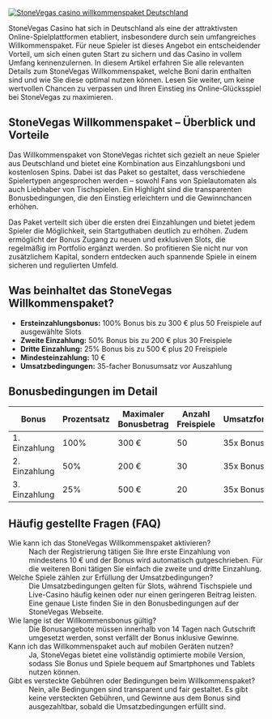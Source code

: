[![StoneVegas casino willkommenspaket Deutschland](https://123-caf.pages.dev/gitsignup.png)](https://vrmoo.ru/Bt82HjjY)

<p>StoneVegas Casino hat sich in Deutschland als eine der attraktivsten Online-Spielplattformen etabliert, insbesondere durch sein umfangreiches Willkommenspaket. Für neue Spieler ist dieses Angebot ein entscheidender Vorteil, um sich einen guten Start zu sichern und das Casino in vollem Umfang kennenzulernen. In diesem Artikel erfahren Sie alle relevanten Details zum StoneVegas Willkommenspaket, welche Boni darin enthalten sind und wie Sie diese optimal nutzen können. Lesen Sie weiter, um keine wertvollen Chancen zu verpassen und Ihren Einstieg ins Online-Glücksspiel bei StoneVegas zu maximieren.</p>  <h2>StoneVegas Willkommenspaket – Überblick und Vorteile</h2> <p>Das Willkommenspaket von StoneVegas richtet sich gezielt an neue Spieler aus Deutschland und bietet eine Kombination aus Einzahlungsboni und kostenlosen Spins. Dabei ist das Paket so gestaltet, dass verschiedene Spielertypen angesprochen werden – sowohl Fans von Spielautomaten als auch Liebhaber von Tischspielen. Ein Highlight sind die transparenten Bonusbedingungen, die den Einstieg erleichtern und die Gewinnchancen erhöhen.</p> <p>Das Paket verteilt sich über die ersten drei Einzahlungen und bietet jedem Spieler die Möglichkeit, sein Startguthaben deutlich zu erhöhen. Zudem ermöglicht der Bonus Zugang zu neuen und exklusiven Slots, die regelmäßig im Portfolio ergänzt werden. So profitieren Sie nicht nur von zusätzlichem Kapital, sondern entdecken auch spannende Spiele in einem sicheren und regulierten Umfeld.</p>  <h2>Was beinhaltet das StoneVegas Willkommenspaket?</h2> <ul>   <li><strong>Ersteinzahlungsbonus:</strong> 100% Bonus bis zu 300 € plus 50 Freispiele auf ausgewählte Slots</li>   <li><strong>Zweite Einzahlung:</strong> 50% Bonus bis zu 200 € plus 30 Freispiele</li>   <li><strong>Dritte Einzahlung:</strong> 25% Bonus bis zu 500 € plus 20 Freispiele</li>   <li><strong>Mindesteinzahlung:</strong> 10 €</li>   <li><strong>Umsatzbedingungen:</strong> 35-facher Bonusumsatz vor Auszahlung</li> </ul>  <h2>Bonusbedingungen im Detail</h2> <table>   <thead>     <tr>       <th>Bonus</th>       <th>Prozentsatz</th>       <th>Maximaler Bonusbetrag</th>       <th>Anzahl Freispiele</th>       <th>Umsatzforderung</th>     </tr>   </thead>   <tbody>     <tr>       <td>1. Einzahlung</td>       <td>100%</td>       <td>300 €</td>       <td>50</td>       <td>35x Bonus</td>     </tr>     <tr>       <td>2. Einzahlung</td>       <td>50%</td>       <td>200 €</td>       <td>30</td>       <td>35x Bonus</td>     </tr>     <tr>       <td>3. Einzahlung</td>       <td>25%</td>       <td>500 €</td>       <td>20</td>       <td>35x Bonus</td>     </tr>   </tbody> </table>  <h2>Häufig gestellte Fragen (FAQ)</h2> <dl>   <dt>Wie kann ich das StoneVegas Willkommenspaket aktivieren?</dt>   <dd>Nach der Registrierung tätigen Sie Ihre erste Einzahlung von mindestens 10 € und der Bonus wird automatisch gutgeschrieben. Für die weiteren Boni tätigen Sie einfach die zweite und dritte Einzahlung.</dd>    <dt>Welche Spiele zählen zur Erfüllung der Umsatzbedingungen?</dt>   <dd>Die Umsatzbedingungen gelten für Slots, während Tischspiele und Live-Casino häufig keinen oder nur einen geringeren Beitrag leisten. Eine genaue Liste finden Sie in den Bonusbedingungen auf der StoneVegas Webseite.</dd>    <dt>Wie lange ist der Willkommensbonus gültig?</dt>   <dd>Die Bonusangebote müssen innerhalb von 14 Tagen nach Gutschrift umgesetzt werden, sonst verfällt der Bonus inklusive Gewinne.</dd>    <dt>Kann ich das Willkommenspaket auch auf mobilen Geräten nutzen?</dt>   <dd>Ja, StoneVegas bietet eine vollständig optimierte mobile Version, sodass Sie Bonus und Spiele bequem auf Smartphones und Tablets nutzen können.</dd>    <dt>Gibt es versteckte Gebühren oder Bedingungen beim Willkommenspaket?</dt>   <dd>Nein, alle Bedingungen sind transparent und fair gestaltet. Es gibt keine versteckten Gebühren, und Gewinne aus dem Bonus sind ausgezahltbar, sobald die Umsatzbedingungen erfüllt sind.</dd> </dl>